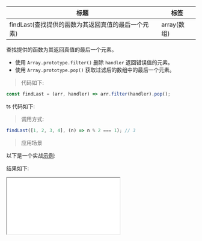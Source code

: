 | 标题                                               | 标签        |
| -------------------------------------------------- | ----------- |
| findLast(查找提供的函数为其返回真值的最后一个元素) | array(数组) |

查找提供的函数为其返回真值的最后一个元素。

- 使用 `Array.prototype.filter()` 删除 `handler` 返回错误值的元素。
- 使用 `Array.prototype.pop()` 获取过滤后的数组中的最后一个元素。

> 代码如下:

```js
const findLast = (arr, handler) => arr.filter(handler).pop();
```

ts 代码如下:

<div class="code-editor" data-url="codes/javascript/ts/find-last.ts" data-language="typescript"></div>

> 调用方式:

```js
findLast([1, 2, 3, 4], (n) => n % 2 === 1); // 3
```

> 应用场景

以下是一个实战<a href="codes/javascript/html/find-last.html" target="_blank" rel="noopener noreferrer">示例</a>:

<div class="code-editor" data-url="codes/javascript/html/find-last.html" data-language="html"></div>

结果如下:

<iframe src="codes/javascript/html/find-last.html"></iframe>
